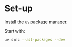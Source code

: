# Set-up

Install the `uv` package manager.

Start with:

```bash
uv sync --all-packages --dev
```


